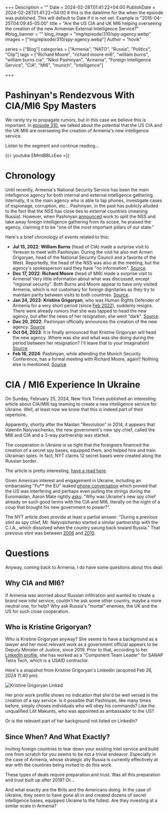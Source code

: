 +++
Description = ""
Date = 2024-02-28T01:41:22+04:00
PublishDate = 2024-02-28T01:41:22+04:00 # this is the datetime for the when the epsiode was published. This will default to Date if it is not set. Example is "2016-04-25T04:09:45-05:00"
title = "Are the US CIA and UK MI6 helping overseeing the creation of the new Armenian External Intelligence Service?"
#blog_banner = ""
blog_image = "img/episode/310/spy-agency.webp"
images = ["img/episode/310/spy-agency.webp"]
Author = "hovik"

series = ["Blog"]
categories = ["Armenia", "NATO", "Russia", "Politics", "Clip"]
tags = ["Richard Moore", "richard moore mi6", "william burns", "william burns cia", "Nikol Pashinyan", "Armenia", "Foreign Intelligence Service", "CIA", "MI6", "munich", "intelligence"]

+++

# Pashinyan's Rendezvous With CIA/MI6 Spy Masters

We rarely try to propagate rumors, but in this case we believe this is important. In [episode 310](https://podcasts.groong.org/310), we talked about the potential that the US CIA and the UK MI6 are overseeing the creation of Armenia's new intelligence service.

Listen to the segment and continue reading...

{{< youtube EMmtBBLcEeo >}}

# Chronology

Until recently, Armenia's National Security Service has been the main intelligence agency for both internal and external intelligence gathering. Internally, it is the main agency who is able to tap phones, investigate cases of espionage, corruption, etc... Pashinyan, in the past has publicly alluded to the fact that the NSS has close ties to external countries (meaning Russia). However, when Pashinyan [announced](https://www.azatutyun.am/a/32186107.html) work to split the NSS and take away foreign intelligence gathering from its scope, he praised the agency, claiming it to be "one of the most important pillars of our state." 

Here's a brief chronology of events related to this:

* **Jul 15, 2022**: **William Burns** (head of CIA) made a surprise visit to Yerevan to meet with Pashinyan. During the visit he also met Armen Grigoryan, head of the National Security Council and a favorite of the West. Reportedly, the head of the NSS was also at the meeting, but the agency's spokesperson said they have "no information". [Source](https://www.azatutyun.am/a/31945562.html).
* **Dec 17, 2022**: **Richard Moore** (head of MI6) made a surprise visit to Armenia! Very little information about what was discussed, except "regional security". Both Burns and Moore appear to have only visited Armenia, which is not customary for foreign dignitaries as they try to maintain parity between visits to both countries. [Source](https://www.azatutyun.am/a/31945562.html).
* **Jan 24, 2023**: **Kristine Grigoryan**, who was Human Rights Defender of Armenia for a very short period (since [Feb 2022](https://www.civilnet.am/en/news/647533/armenia-elects-new-human-rights-defender/)), suddenly resigns. There were already rumors that she was tapped to head the new agency, but after the news of her resignation, she went "dark". [Source](https://www.azatutyun.am/a/32235709.html).
* **Dec 20, 2022**: Pashinyan officially announces the creation of the new agency. [Source](https://www.azatutyun.am/a/32186107.html)
* **Oct 04, 2023**: It is finally announced that Kristine Grigoryan will head the new agency. Where was she and what was she doing during the period between her resignation? I'll leave that to your imagination! [Source](https://arminfo.info/full_news.php?id=79467&lang=3).
* **Feb 16, 2024**: Pashinyan, while attending the Munich Security Conference, has a formal meeting with Richard Moore, again!! Nothing else is mentioned. [Source](https://www.primeminister.am/en/press-release/item/2024/02/16/Nikol-Pashinyan-Richard-Mur/)

# CIA / MI6 Experience In Ukraine

On Sunday, February 25, 2024, New York Times published an interesting article about CIA/MI6 tag teaming to create a new intelligence service for Ukraine. Well, at least now we know that this is indeed part of their repertoire.

Apparently, shortly after the Maidan "Revolution" in 2014, it appears that Valentin Nalyvaichenko, the new government's new spy chief, called the MI6 and CIA and a 3-way partnership was started.

The cooperation in Ukraine is so tight that the foreigners financed the creation of a secret spy bases, equipped them, and helped hire and train Ukrainian spies. In fact, NYT claims 12 secret bases were created along the Russian border. 

The article is pretty interesting, [have a read here](https://www.nytimes.com/2024/02/25/world/europe/the-spy-war-how-the-cia-secretly-helps-ukraine-fight-putin.html).

Given American interest and engagement in Ukraine, including an embarrasing "Fu** the EU" leaked [phone conversation](https://www.youtube.com/watch?v=WV9J6sxCs5k) which proved that the US was interfering and perhaps even pulling the strings during the Euromaidan, Aaron Mate rightly [asks](https://twitter.com/aaronjmate/status/1761787987187097896): "Why was Ukraine's new spy chief already on such good terms with the CIA and MI6, literally on the night of a coup that brought his new government to power?".

The NYT article does provide at least a partial answer: "During a previous stint as spy chief, Mr. Nalyvaichenko started a similar partnership with the C.I.A., which dissolved when the country swung back toward Russia." That previous stint was between [2006](https://archive.kyivpost.com/article/content/ukraine-politics/nalyvaichenko-appointed-chief-of-ukrainian-securit-36896.html) and [2010](https://archive.kyivpost.com/article/content/ukraine-politics/parliament-appoints-khoroshkovsky-sbu-chief-61473.html).

# Questions

Anyway, coming back to Armenia, I do have some questions about this deal:

## Why CIA and MI6?

If Armenia was worried about Russian infiltration and wanted to create a brand new intel service, couldn't he ask some other country, maybe a more neutral one, for help? Why ask Russia's "mortal" enemies, the UK and the US for such close cooperation.

## Who is Kristine Grigoryan?

Who is Kristine Grigoryan anyway? She seems to have a background as a lawyer and her most relevant work as a government official appears to be Deputy Minister of Justice, since 2019. Prior to that, according to her [LinkedIn profile](https://www.linkedin.com/in/kristine-grigoryan-187a20b4/), she has worked as a "Component Team Leader" for SANAP Tetra Tech, which is a USAID contractor.

Here's a snapshot from Kristine Grigoryan's LinkedIn (acquired Feb 26, 2024 11:40 pm): 

![Kristine Grigoryan Linked](/img/episode/310/kristine-grigoryan-linkedin.webp "Kristine Grigoryan LinkedIn")

Her prior work profile shows no indication that she'd be well versed in the creation of a spy service. Is it possible that Pashinyan, like many times before, simply choses individuals who will obey his commands? Like the unqualified Lilit Makunts, who was appointed as ambassador to the US?

Or is the relevant part of her background not listed on LinkedIn? 

## Since When? And What Exactly?

Inviting foreign countries to tear down your existing intel service and build one from scratch for you seems to be not a trivial endeavor. Especially in the case of Armenia, whose strategic ally Russia is currently effectively at war with the countries being invited to do this work.

These types of deals require preparation and trust. Was all this preparation and trust built up after 2018? Or...

And what exactly are the Brits and the Americans doing. In the case of Ukraine, they seem to have gone all in and created dozens of secret intelligence bases, equipped Ukraine to the fullest. Are they investing at a similar scale in Armenia?


